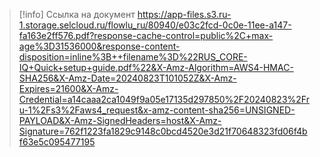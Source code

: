 > [!info] 
> Ссылка на документ 
https://app-files.s3.ru-1.storage.selcloud.ru/flowlu_ru/80940/e03c2fcd-0c0e-11ee-a147-fa163e2ff576.pdf?response-cache-control=public%2C+max-age%3D31536000&response-content-disposition=inline%3B++filename%3D%22RUS_CORE-IQ+Quick+setup+guide.pdf%22&X-Amz-Algorithm=AWS4-HMAC-SHA256&X-Amz-Date=20240823T101052Z&X-Amz-Expires=21600&X-Amz-Credential=a14caaa2ca1049f9a05e17135d297850%2F20240823%2Fru-1%2Fs3%2Faws4_request&x-amz-content-sha256=UNSIGNED-PAYLOAD&X-Amz-SignedHeaders=host&X-Amz-Signature=762f1223fa1829c9148c0bcd4520e3d21f70648323fd06f4bf63e5c095477195